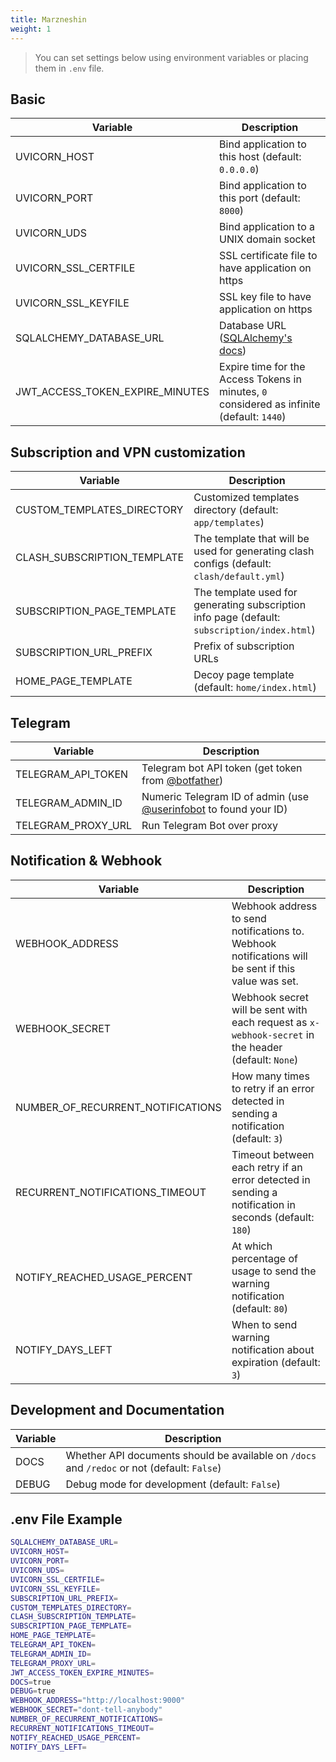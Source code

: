 ```yaml
---
title: Marzneshin
weight: 1
---
```


> You can set settings below using environment variables or placing them in `.env` file.

## Basic

| Variable                        | Description                                                                                           |
| ------------------------------- | ----------------------------------------------------------------------------------------------------- |
| UVICORN_HOST                    | Bind application to this host (default: `0.0.0.0`)                                                    |
| UVICORN_PORT                    | Bind application to this port (default: `8000`)                                                       |
| UVICORN_UDS                     | Bind application to a UNIX domain socket                                                              |
| UVICORN_SSL_CERTFILE            | SSL certificate file to have application on https                                                     |
| UVICORN_SSL_KEYFILE             | SSL key file to have application on https                                                             |
| SQLALCHEMY_DATABASE_URL         | Database URL ([SQLAlchemy's docs](https://docs.sqlalchemy.org/en/20/core/engines.html#database-urls)) |
| JWT_ACCESS_TOKEN_EXPIRE_MINUTES | Expire time for the Access Tokens in minutes, `0` considered as infinite (default: `1440`)            |

## Subscription and VPN customization

| Variable                    | Description                                                                                  |
| --------------------------- | -------------------------------------------------------------------------------------------- |
| CUSTOM_TEMPLATES_DIRECTORY  | Customized templates directory (default: `app/templates`)                                    |
| CLASH_SUBSCRIPTION_TEMPLATE | The template that will be used for generating clash configs (default: `clash/default.yml`)   |
| SUBSCRIPTION_PAGE_TEMPLATE  | The template used for generating subscription info page (default: `subscription/index.html`) |
| SUBSCRIPTION_URL_PREFIX     | Prefix of subscription URLs                                                                  |
| HOME_PAGE_TEMPLATE          | Decoy page template (default: `home/index.html`)                                             |

## Telegram

| Variable           | Description                                                                                  |
| ------------------ | -------------------------------------------------------------------------------------------- |
| TELEGRAM_API_TOKEN | Telegram bot API token (get token from [@botfather](https://t.me/botfather))                 |
| TELEGRAM_ADMIN_ID  | Numeric Telegram ID of admin (use [@userinfobot](https://t.me/userinfobot) to found your ID) |
| TELEGRAM_PROXY_URL | Run Telegram Bot over proxy                                                                  |

## Notification & Webhook

| Variable                          | Description                                                                                           |
| --------------------------------- | ----------------------------------------------------------------------------------------------------- |
| WEBHOOK_ADDRESS                   | Webhook address to send notifications to. Webhook notifications will be sent if this value was set.   |
| WEBHOOK_SECRET                    | Webhook secret will be sent with each request as `x-webhook-secret` in the header (default: `None`)   |
| NUMBER_OF_RECURRENT_NOTIFICATIONS | How many times to retry if an error detected in sending a notification (default: `3`)                 |
| RECURRENT_NOTIFICATIONS_TIMEOUT   | Timeout between each retry if an error detected in sending a notification in seconds (default: `180`) |
| NOTIFY_REACHED_USAGE_PERCENT      | At which percentage of usage to send the warning notification (default: `80`)                         |
| NOTIFY_DAYS_LEFT                  | When to send warning notification about expiration (default: `3`)                                     |

## Development and Documentation

| Variable | Description                                                                                 |
| -------- | ------------------------------------------------------------------------------------------- |
| DOCS     | Whether API documents should be available on `/docs` and `/redoc` or not (default: `False`) |
| DEBUG    | Debug mode for development (default: `False`)                                               |

## .env File Example

```sh
SQLALCHEMY_DATABASE_URL=
UVICORN_HOST=
UVICORN_PORT=
UVICORN_UDS=
UVICORN_SSL_CERTFILE=
UVICORN_SSL_KEYFILE=
SUBSCRIPTION_URL_PREFIX=
CUSTOM_TEMPLATES_DIRECTORY=
CLASH_SUBSCRIPTION_TEMPLATE=
SUBSCRIPTION_PAGE_TEMPLATE=
HOME_PAGE_TEMPLATE=
TELEGRAM_API_TOKEN=
TELEGRAM_ADMIN_ID=
TELEGRAM_PROXY_URL=
JWT_ACCESS_TOKEN_EXPIRE_MINUTES=
DOCS=true
DEBUG=true
WEBHOOK_ADDRESS="http://localhost:9000"
WEBHOOK_SECRET="dont-tell-anybody"
NUMBER_OF_RECURRENT_NOTIFICATIONS=
RECURRENT_NOTIFICATIONS_TIMEOUT=
NOTIFY_REACHED_USAGE_PERCENT=
NOTIFY_DAYS_LEFT=
```
